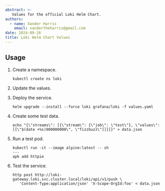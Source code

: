 ```yaml
---
abstract: >-
   Values for the official Loki Helm Chart.
authors:
  - name: Xander Harris
    email: xandertheharris@gmail.com
date: 2024-09-26
title: Loki Helm Chart Values
---
```


## Usage

1. Create a namespace.

   ```{code-block} shell
   kubectl create ns loki
   ```

2. Update the values.
3. Deploy the service.

   ```{code-block} shell
   helm upgrade --install --force loki grafana/loki -f values.yaml
   ```

4. Create some test data.

   ```{code-block} shell
   echo "{\"streams\": [{\"stream\": {\"job\": \"test\"}, \"values\": [[\"$(date +%s)000000000\", \"fizzbuzz\"]]}]}" > data.json
   ```

5. Run a test pod.

   ```{code-block} shell
   kubectl run -it --image alpine:latest -- sh
   ---
   apk add httpie
   ```

6. Test the service.

   ```{code-block} shell
   http post http://loki-gateway.loki.svc.cluster.local/loki/api/v1/push \
      'Content-Type:application/json' 'X-Scope-OrgId:foo' < data.json
   ```
